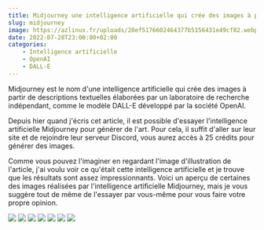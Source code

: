 ```yaml
---
title: Midjourney une intelligence artificielle qui crée des images à partir de descriptions textuelles
slug: midjourney
image: https://azlinux.fr/uploads/20ef5176602464377b5156431e49cf82.webp
date: 2022-07-28T23:00:00+02:00
categories:
    - Intelligence artificielle
    - OpenAI
    - DALL-E
---
```


Midjourney est le nom d'une intelligence artificielle qui crée des images à partir de descriptions textuelles élaborées par un laboratoire de recherche indépendant, comme le modèle DALL-E développé par la société OpenAI.

Depuis hier quand j'écris cet article, il est possible d'essayer l'intelligence artificielle Midjourney pour générer de l'art. Pour cela, il suffit d'aller sur leur site et de rejoindre leur serveur Discord, vous aurez accès à 25 crédits pour générer des images.

Comme vous pouvez l'imaginer en regardant l'image d'illustration de l'article, j'ai voulu voir ce qu'était cette intelligence artificielle et je trouve que les résultats sont assez impressionnants. Voici un aperçu de certaines des images réalisées par l'intelligence artificielle Midjourney, mais je vous suggère tout de même de l'essayer par vous-même pour vous faire votre propre opinion.

![](https://azlinux.fr/uploads/e69e35cbc92ebba66f401bfccc34575c.webp) ![](https://azlinux.fr/uploads/cf3914c48a09edcb32afc1e8d256dd0f.webp) ![](https://azlinux.fr/uploads/888fbefcc43b6c2a11d631f3cbd4ee86.webp) ![](https://azlinux.fr/uploads/841060bd61e70e6b35d698c26287f892.webp) ![](https://azlinux.fr/uploads/fc65a9b2a54ed39cd9c21bbb65449b15.webp) ![](https://azlinux.fr/uploads/bdea1fd75143a0e335147e7c9a2945fb.webp) ![](https://azlinux.fr/uploads/a4913e1491f7603148eaea67e8c164b5.webp)

